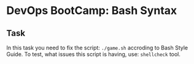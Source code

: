 # DevOps BootCamp: Bash Syntax

## Task

In this task you need to fix the script: `./game.sh` accroding to Bash Style Guide.
To test, what issues this script is having, use: `shellcheck` tool.
